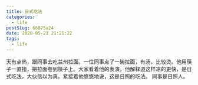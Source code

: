 ```yaml
---
title: 日式吃法
categories:
  - life
postSlug: 66075a24
date: 2020-05-21 21:21:22
tags:
  - life
---
```


天有点热，跟同事去吃兰州拉面。一位同事点了一碗拉面，有汤，比较烫。他用筷子一直扭，把拉面卷到筷子上。大家看着他的表演，他解释道这样凉的更快，是日式吃法，大伙信以为真。紧接着他悠悠地说，这是日照的吃法。
同事是日照人。
